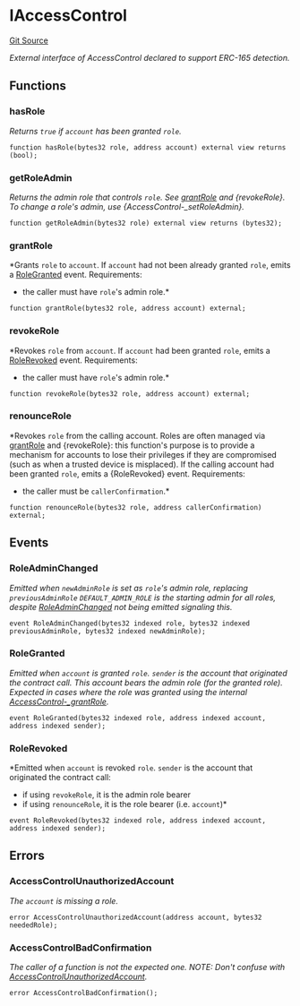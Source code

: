 # IAccessControl
[Git Source](https://github.com//Team3dVidyaGames/InventoryContractV3_erc1155/blob/31e6a3daee14ffbd0b191978eeefd42265f32d78/src/contracts/flattened/flattened_ChainlinkConsumer.sol)

*External interface of AccessControl declared to support ERC-165 detection.*


## Functions
### hasRole

*Returns `true` if `account` has been granted `role`.*


```solidity
function hasRole(bytes32 role, address account) external view returns (bool);
```

### getRoleAdmin

*Returns the admin role that controls `role`. See [grantRole](/src/contracts/flattened/flattened_ChainlinkConsumer.sol/interface.IAccessControl.md#grantrole) and
{revokeRole}.
To change a role's admin, use {AccessControl-_setRoleAdmin}.*


```solidity
function getRoleAdmin(bytes32 role) external view returns (bytes32);
```

### grantRole

*Grants `role` to `account`.
If `account` had not been already granted `role`, emits a [RoleGranted](/src/contracts/flattened/flattened_ChainlinkConsumer.sol/interface.IAccessControl.md#rolegranted)
event.
Requirements:
- the caller must have ``role``'s admin role.*


```solidity
function grantRole(bytes32 role, address account) external;
```

### revokeRole

*Revokes `role` from `account`.
If `account` had been granted `role`, emits a [RoleRevoked](/src/contracts/flattened/flattened_ChainlinkConsumer.sol/interface.IAccessControl.md#rolerevoked) event.
Requirements:
- the caller must have ``role``'s admin role.*


```solidity
function revokeRole(bytes32 role, address account) external;
```

### renounceRole

*Revokes `role` from the calling account.
Roles are often managed via [grantRole](/src/contracts/flattened/flattened_ChainlinkConsumer.sol/interface.IAccessControl.md#grantrole) and {revokeRole}: this function's
purpose is to provide a mechanism for accounts to lose their privileges
if they are compromised (such as when a trusted device is misplaced).
If the calling account had been granted `role`, emits a {RoleRevoked}
event.
Requirements:
- the caller must be `callerConfirmation`.*


```solidity
function renounceRole(bytes32 role, address callerConfirmation) external;
```

## Events
### RoleAdminChanged
*Emitted when `newAdminRole` is set as ``role``'s admin role, replacing `previousAdminRole`
`DEFAULT_ADMIN_ROLE` is the starting admin for all roles, despite
[RoleAdminChanged](/src/contracts/flattened/flattened_ChainlinkConsumer.sol/interface.IAccessControl.md#roleadminchanged) not being emitted signaling this.*


```solidity
event RoleAdminChanged(bytes32 indexed role, bytes32 indexed previousAdminRole, bytes32 indexed newAdminRole);
```

### RoleGranted
*Emitted when `account` is granted `role`.
`sender` is the account that originated the contract call. This account bears the admin role (for the granted role).
Expected in cases where the role was granted using the internal [AccessControl-_grantRole](/src/contracts/flattened/flattened_ChainlinkConsumer.sol/abstract.AccessControl.md#_grantrole).*


```solidity
event RoleGranted(bytes32 indexed role, address indexed account, address indexed sender);
```

### RoleRevoked
*Emitted when `account` is revoked `role`.
`sender` is the account that originated the contract call:
- if using `revokeRole`, it is the admin role bearer
- if using `renounceRole`, it is the role bearer (i.e. `account`)*


```solidity
event RoleRevoked(bytes32 indexed role, address indexed account, address indexed sender);
```

## Errors
### AccessControlUnauthorizedAccount
*The `account` is missing a role.*


```solidity
error AccessControlUnauthorizedAccount(address account, bytes32 neededRole);
```

### AccessControlBadConfirmation
*The caller of a function is not the expected one.
NOTE: Don't confuse with [AccessControlUnauthorizedAccount](/src/contracts/flattened/flattened_ChainlinkConsumer.sol/interface.IAccessControl.md#accesscontrolunauthorizedaccount).*


```solidity
error AccessControlBadConfirmation();
```

